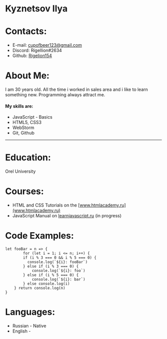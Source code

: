 # Kyznetsov Ilya

# Contacts:

- E-mail: [cupofbeer123@gmail.com](cupofbeer123@gmail.com)
- Discord: Rigellion#2634
- Github: [Rigelion154](https://github.com/Rigelion154)

# About Me:

I am 30 years old. All the time i worked in sales area and i like to learn something new.
Programming always attract me.

#### My skills are:

- JavaScript - Basics
- HTML5, CSS3
- WebStorm
- Git, Github

---

# Education:

Orel University

# Courses:

- HTML and CSS Tutorials on the [www.htmlacademy.ru](www.htmlacademy.ru)
- JavaScript Manual on [learnjavascript.ru](learnjavascript.ru) (in progress)

# Code Examples:

```
let fooBar = n => {
        for (let i = 1; i <= n; i++) {
        if (i % 3 === 0 && i % 5 === 0) {
          console.log(`${i}: fooBar`)
        } else if (i % 3 === 0) {
            console.log(`${i}: foo`)
        } else if (i % 5 === 0) {
            console.log(`${i}: bar`)
        } else console.log(i)
    } return console.log(n)
}
```

# Languages:

- Russian - Native
- English -
